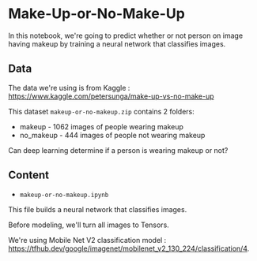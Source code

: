 # Make-Up-or-No-Make-Up

In this notebook, we're going to predict whether or not person on image having makeup by training a neural network that classifies images.

## Data 

The data we're using is from Kaggle : https://www.kaggle.com/petersunga/make-up-vs-no-make-up

This dataset `makeup-or-no-makeup.zip` contains 2 folders:

* makeup - 1062 images of people wearing makeup
* no_makeup - 444 images of people not wearing makeup

Can deep learning determine if a person is wearing makeup or not?


## Content

* `makeup-or-no-makeup.ipynb`

This file builds a neural network that classifies images.
 
Before modeling, we'll turn all images to Tensors.

We're using Mobile Net V2 classification model : https://tfhub.dev/google/imagenet/mobilenet_v2_130_224/classification/4.
